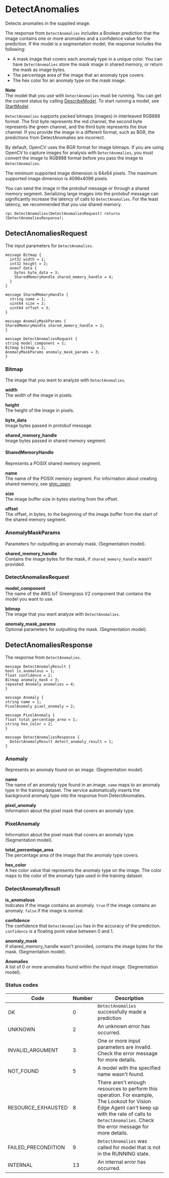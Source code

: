 # DetectAnomalies<a name="edge-agent-reference-detect-anomalies"></a>

Detects anomalies in the supplied image\.

The response from `DetectAnomalies` includes a Boolean prediction that the image contains one or more anomalies and a confidence value for the prediction\. If the model is a segmentation model, the response includes the following:
+ A mask image that covers each anomaly type in a unique color\. You can have `DetectAnomalies` store the mask image in shared memory, or return the mask as image bytes\. 
+ The percentage area of the image that an anomaly type covers\.
+ The hex color for an anomaly type on the mask image\.

**Note**  
The model that you use with `DetectAnomalies` must be running\. You can get the current status by calling [DescribeModel](edge-agent-reference-describe-model.md)\. To start running a model, see [StartModel](edge-agent-reference-start-model.md)\.

`DetectAnomalies` supports packed bitmaps \(images\) in interleaved RGB888 format\. The first byte represents the red channel, the second byte represents the green channel, and the third byte represents the blue channel\. If you provide the image in a different format, such as BGR, the predictions from DetectAnomalies are incorrect\.

By default, OpenCV uses the BGR format for image bitmaps\. If you are using OpenCV to capture images for analysis with `DetectAnomalies`, you must convert the image to RGB888 format before you pass the image to `DetectAnomalies`\.

The minimum supported image dimension is 64x64 pixels\. The maximum supported image dimension is 4096x4096 pixels\.

You can send the image in the protobuf message or through a shared memory segment\. Serializing large images into the protobuf message can significantly increase the latency of calls to `DetectAnomalies`\. For the least latency, we recommended that you use shared memory\.

```
rpc DetectAnomalies(DetectAnomaliesRequest) returns (DetectAnomaliesResponse);
```

## DetectAnomaliesRequest<a name="edge-agent-reference-detect-anomalies-request"></a>

The input parameters for `DetectAnomalies`\.

```
message Bitmap {
  int32 width = 1;
  int32 height = 2;
  oneof data { 
    bytes byte_data = 3;
    SharedMemoryHandle shared_memory_handle = 4;
  }
}
```

```
message SharedMemoryHandle {
  string name = 1;
  uint64 size = 2;
  uint64 offset = 3;
}
```

```
message AnomalyMaskParams {
SharedMemoryHandle shared_memory_handle = 2;
}
```

```
message DetectAnomaliesRequest {
string model_component = 1;
Bitmap bitmap = 2;
AnomalyMaskParams anomaly_mask_params = 3;
}
```

### Bitmap<a name="detect-anomalies-bitmap"></a>

The image that you want to analyze with `DetectAnomalies`\.

**width**  
The width of the image in pixels\.

**height**  
The height of the image in pixels\.

**byte\_data**  
Image bytes passed in protobuf message\.

**shared\_memory\_handle**  
 Image bytes passed in shared memory segment\.

#### SharedMemoryHandle<a name="detect-anomalies-shared-memory-handle"></a>

 Represents a POSIX shared memory segment\.

**name**  
The name of the POSIX memory segment\. For information about creating shared memory, see [shm\_open](https://man7.org/linux/man-pages/man3/shm_open.3.html)\.

**size**  
The image buffer size in bytes starting from the offset\.

**offset**  
The offset, in bytes, to the beginning of the image buffer from the start of the shared memory segment\.

### AnomalyMaskParams<a name="edge-agent-reference-detection-anomalies-anomaly-mask-params"></a>

Parameters for outputting an anomaly mask\. \(Segmentation model\)\.

**shared\_memory\_handle**  
Contains the image bytes for the mask, if `shared_memory_handle` wasn't provided\. 

### DetectAnomaliesRequest<a name="edge-agent-reference-detect-anomalies-request-fields"></a>

**model\_component**  
The name of the AWS IoT Greengrass V2 component that contains the model you want to use\.

**bitmap**  
The image that you want analyze with `DetectAnomalies`\.

**anomaly\_mask\_params**  
Optional parameters for outputting the mask\. \(Segmentation model\)\.

## DetectAnomaliesResponse<a name="edge-agent-reference-detect-anomalies-response"></a>

The response from `DetectAnomalies`\.

```
message DetectAnomalyResult {
bool is_anomalous = 1;
float confidence = 2;
Bitmap anomaly_mask = 3;
repeated Anomaly anomalies = 4;
}
```

```
message Anomaly {
string name = 1;
PixelAnomaly pixel_anomaly = 2;
```

```
message PixelAnomaly {
float total_percentage_area = 1;
string hex_color = 2;
}
```

```
message DetectAnomaliesResponse {
  DetectAnomalyResult detect_anomaly_result = 1;
}
```

### Anomaly<a name="edge-agent-reference-detect-anomalies-response-detect-anomaly-result-anomaly"></a>

Represents an anomaly found on an image\. \(Segmentation model\)\.

**name**  
The name of an anomaly type found in an image\. `name` maps to an anomaly type in the training dataset\. The service automatically inserts the background anomaly type into the response from DetectAnomalies\. 

**pixel\_anomaly**  
Information about the pixel mask that covers an anomaly type\.

### PixelAnomaly<a name="edge-agent-reference-detect-anomalies-response-detect-anomaly-result-anomaly-pixel_anomaly"></a>

Information about the pixel mask that covers an anomaly type\. \(Segmentation model\)\.

**total\_percentage\_area**  
The percentage area of the image that the anomaly type covers\.

**hex\_color**  
A hex color value that represents the anomaly type on the image\. The color maps to the color of the anomaly type used in the training dataset\. 

### DetectAnomalyResult<a name="edge-agent-reference-detect-anomalies-response-detect-anomaly-result"></a>

**is\_anomalous**  
Indicates if the image contains an anomaly\. `true` if the image contains an anomaly\. `false` if the image is normal\.

**confidence**  
The confidence that `DetectAnomalies` has in the accuracy of the prediction\. `confidence` is a floating point value between 0 and 1\.

**anomaly\_mask**  
if shared\_memory\_handle wasn't provided, contains the image bytes for the mask\. \(Segmentation model\)\.

**Anomalies**  
A list of 0 or more anomalies found within the input image\. \(Segmentation model\)\. 

### Status codes<a name="edge-agent-reference-detect-anomalies-response-status-codes"></a>


| Code | Number | Description | 
| --- | --- | --- | 
|  OK  |  0  |  `DetectAnomalies` successfully made a prediction  | 
|  UNKNOWN  |  2  |  An unknown error has occurred\.  | 
|  INVALID\_ARGUMENT   |  3  |  One or more input parameters are invalid\. Check the error message for more details\.  | 
|  NOT\_FOUND  |  5  |  A model with the specified name wasn't found\.  | 
|  RESOURCE\_EXHAUSTED   |  8  |  There aren't enough resources to perform this operation\. For example, The Lookout for Vision Edge Agent can't keep up with the rate of calls to `DetectAnomalies`\. Check the error message for more details\.   | 
|  FAILED\_PRECONDITION   |  9  |  `DetectAnomalies` was called for model that is not in the RUNNING state\.  | 
|  INTERNAL  |  13  |  An internal error has occurred\.  | 